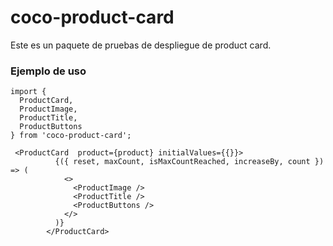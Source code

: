 # coco-product-card

Este es un paquete de pruebas de despliegue de product card.

### Ejemplo de uso

```
import {
  ProductCard,
  ProductImage,
  ProductTitle,
  ProductButtons
} from 'coco-product-card';
```

```
 <ProductCard  product={product} initialValues={{}}>
          {({ reset, maxCount, isMaxCountReached, increaseBy, count }) => (
            <>
              <ProductImage />
              <ProductTitle />
              <ProductButtons />
            </>
          )}
        </ProductCard>
```
